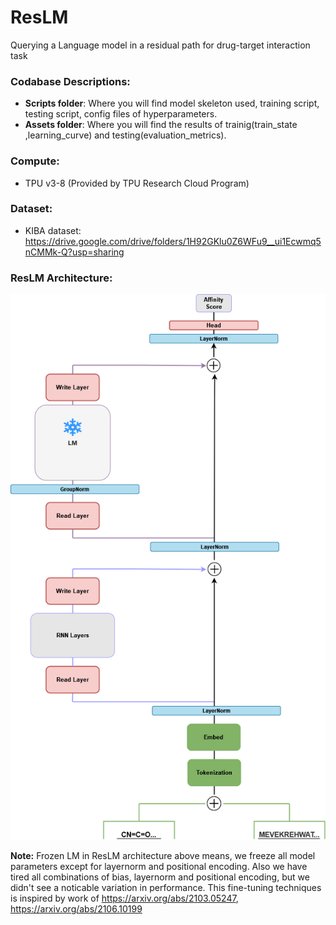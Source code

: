 # ResLM
Querying a Language model in a residual path for drug-target interaction task


### Codabase Descriptions:
* **Scripts folder**: Where you will find model skeleton used, training script, testing script, config files of hyperparameters.
* **Assets folder**: Where you will find the results of trainig(train_state ,learning_curve) and testing(evaluation_metrics).

### Compute:
* TPU v3-8 (Provided by TPU Research Cloud Program)

### Dataset:
* KIBA dataset: https://drive.google.com/drive/folders/1H92GKlu0Z6WFu9__ui1Ecwmq5nCMMk-Q?usp=sharing 

### ResLM Architecture:


![alt text](https://github.com/mhmdsabry/ResLM/blob/main/ResLM_Architecture/ResLM_RNN.drawio.png?raw=true)


**Note:** Frozen LM in ResLM architecture above means, we freeze all model parameters except for layernorm and positional encoding. Also we have tired all combinations of bias, layernorm and positional encoding, but we didn't see a noticable variation in performance. This fine-tuning techniques is inspired by work of https://arxiv.org/abs/2103.05247, https://arxiv.org/abs/2106.10199

